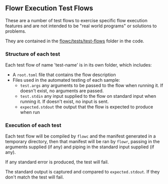 ## Flowr Execution Test Flows

These are a number of test flows to exercise specific flow execution features and are not intended to be "real world 
programs" or solutions to problems.

They are contained in the [flowc/tests/test-flows](https://github.com/andrewdavidmackenzie/flow/tree/master/flowr/tests/test-flows)
folder in the code.

### Structure of each test
Each test flow of name 'test-name' is in its own folder, which includes:
* A `root.toml` file that contains the flow description
* Files used in the automated testing of each sample:
    * `test.args` any arguments to be passed to the flow when running it. If doesn't exist, no arguments are passed.
    * `test.stdin` any input supplied to the flow on standard input when running it. If doesn't exist, no input is sent.
    * `expected.stdout` the output that the flow is expected to produce when run

### Execution of each test
Each test flow will be compiled by `flowc` and the manifest generated in a temporary directory, then that manifest
will be ran by `flowr`, passing in the arguments supplied (if any) and piping in the standard input supplied
(if any). 

If any standard error is produced, the test will fail.

The standard output is captured and compared to `expected.stdout`. If they don't match the test will fail.